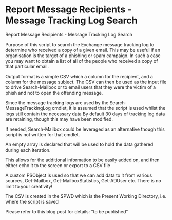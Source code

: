 # Report Message Recipients - Message Tracking Log Search
 Report Message Recipients - Message Tracking Log Search

Purpose of this script to search the Exchange message tracking log to determine who received a copy of a given email. 
This may be useful if an organisation is the target of a phishing or spam campaign.  In such a case you may want to obtain a list of all of  the people who received a copy of that particular email.
 

Output format is a simple CSV which a column for the recipient, and a column for the message subject. 
The CSV can then be used as the input file to drive Search-Mailbox or to email users that they were the victim of a phish and not to open the offending message.
 

Since the message tracking logs are used by the Search-MessageTrackingLog cmdlet, it is assumed that the script is used whilst the logs still contain the necessary data
By default 30 days of tracking log data are retaining, though this may have been modified.
 

If needed, Search-Mailbox could be leveraged as an alternative though this script is not written for that cmdlet. 
 

An empty array is declared that will be used to hold the data gathered during each iteration.

This allows for the additional information to be easily added on, and then either echo it to the screen or export to a CSV file
 

A custom PSObject is used so that we can add data to it from various sources, Get-Mailbox, Get-MailboxStatistics, Get-ADUser etc.
There is no limit to your creativity! 
 

The CSV is created in the $PWD which is the Present Working Directory, i.e. where the script is saved
 

Please refer to this blog post for details:
"to be published"
